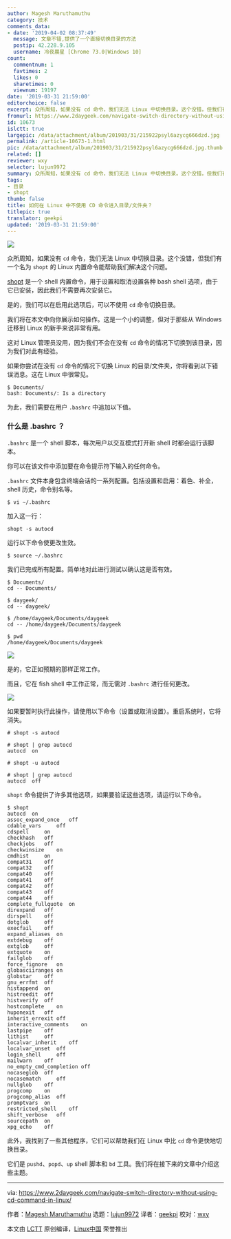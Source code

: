 ```yaml
---
author: Magesh Maruthamuthu
category: 技术
comments_data:
- date: '2019-04-02 08:37:49'
  message: 文章不错,提供了一个直接切换目录的方法
  postip: 42.228.9.105
  username: 冷夜晨星 [Chrome 73.0|Windows 10]
count:
  commentnum: 1
  favtimes: 2
  likes: 0
  sharetimes: 0
  viewnum: 19197
date: '2019-03-31 21:59:00'
editorchoice: false
excerpt: 众所周知，如果没有 cd 命令，我们无法 Linux 中切换目录。这个没错，但我们有一个名为 shopt 的 Linux 内置命令能帮助我们解决这个问题。
fromurl: https://www.2daygeek.com/navigate-switch-directory-without-using-cd-command-in-linux/
id: 10673
islctt: true
largepic: /data/attachment/album/201903/31/215922psyl6azycg666dzd.jpg
permalink: /article-10673-1.html
pic: /data/attachment/album/201903/31/215922psyl6azycg666dzd.jpg.thumb.jpg
related: []
reviewer: wxy
selector: lujun9972
summary: 众所周知，如果没有 cd 命令，我们无法 Linux 中切换目录。这个没错，但我们有一个名为 shopt 的 Linux 内置命令能帮助我们解决这个问题。
tags:
- 目录
- shopt
thumb: false
title: 如何在 Linux 中不使用 CD 命令进入目录/文件夹？
titlepic: true
translator: geekpi
updated: '2019-03-31 21:59:00'
---
```


![](/data/attachment/album/201903/31/215922psyl6azycg666dzd.jpg)


众所周知，如果没有 `cd` 命令，我们无法 Linux 中切换目录。这个没错，但我们有一个名为 `shopt` 的 Linux 内置命令能帮助我们解决这个问题。


[shopt](https://www.gnu.org/software/bash/manual/html_node/The-Shopt-Builtin.html) 是一个 shell 内置命令，用于设置和取消设置各种 bash shell 选项，由于它已安装，因此我们不需要再次安装它。


是的，我们可以在启用此选项后，可以不使用 `cd` 命令切换目录。


我们将在本文中向你展示如何操作。这是一个小的调整，但对于那些从 Windows 迁移到 Linux 的新手来说非常有用。


这对 Linux 管理员没用，因为我们不会在没有 `cd` 命令的情况下切换到该目录，因为我们对此有经验。


如果你尝试在没有 `cd` 命令的情况下切换 Linux 的目录/文件夹，你将看到以下错误消息。这在 Linux 中很常见。



```
$ Documents/
bash: Documents/: Is a directory
```

为此，我们需要在用户 `.bashrc` 中追加以下值。


### 什么是 .bashrc ？


`.bashrc` 是一个 shell 脚本，每次用户以交互模式打开新 shell 时都会运行该脚本。


你可以在该文件中添加要在命令提示符下输入的任何命令。


`.bashrc` 文件本身包含终端会话的一系列配置。包括设置和启用：着色、补全，shell 历史，命令别名等。



```
$ vi ~/.bashrc
```

加入这一行：



```
shopt -s autocd
```

运行以下命令使更改生效。



```
$ source ~/.bashrc
```

我们已完成所有配置。简单地对此进行测试以确认这是否有效。



```
$ Documents/
cd -- Documents/

$ daygeek/
cd -- daygeek/

$ /home/daygeek/Documents/daygeek
cd -- /home/daygeek/Documents/daygeek

$ pwd
/home/daygeek/Documents/daygeek
```

![](/data/attachment/album/201903/31/220026dcmridinkmrcpmiz.jpg)


是的，它正如预期的那样正常工作。


而且，它在 fish shell 中工作正常，而无需对 `.bashrc` 进行任何更改。


![](/data/attachment/album/201903/31/220038v1qmmdk5ev59q51o.jpg)


如果要暂时执行此操作，请使用以下命令（设置或取消设置）。重启系统时，它将消失。



```
# shopt -s autocd

# shopt | grep autocd
autocd  on

# shopt -u autocd

# shopt | grep autocd
autocd  off
```

`shopt` 命令提供了许多其他选项，如果要验证这些选项，请运行以下命令。



```
$ shopt
autocd  on
assoc_expand_once   off
cdable_vars     off
cdspell     on
checkhash   off
checkjobs   off
checkwinsize    on
cmdhist     on
compat31    off
compat32    off
compat40    off
compat41    off
compat42    off
compat43    off
compat44    off
complete_fullquote  on
direxpand   off
dirspell    off
dotglob     off
execfail    off
expand_aliases  on
extdebug    off
extglob     off
extquote    on
failglob    off
force_fignore   on
globasciiranges on
globstar    off
gnu_errfmt  off
histappend  on
histreedit  off
histverify  off
hostcomplete    on
huponexit   off
inherit_errexit off
interactive_comments    on
lastpipe    off
lithist     off
localvar_inherit    off
localvar_unset  off
login_shell     off
mailwarn    off
no_empty_cmd_completion off
nocaseglob  off
nocasematch     off
nullglob    off
progcomp    on
progcomp_alias  off
promptvars  on
restricted_shell    off
shift_verbose   off
sourcepath  on
xpg_echo    off
```

此外，我找到了一些其他程序，它们可以帮助我们在 Linux 中比 `cd` 命令更快地切换目录。


它们是 `pushd`、`popd`、`up` shell 脚本和 `bd` 工具。我们将在接下来的文章中介绍这些主题。




---


via: <https://www.2daygeek.com/navigate-switch-directory-without-using-cd-command-in-linux/>


作者：[Magesh Maruthamuthu](https://www.2daygeek.com/author/magesh/) 选题：[lujun9972](https://github.com/lujun9972) 译者：[geekpi](https://github.com/geekpi) 校对：[wxy](https://github.com/wxy)


本文由 [LCTT](https://github.com/LCTT/TranslateProject) 原创编译，[Linux中国](https://linux.cn/) 荣誉推出